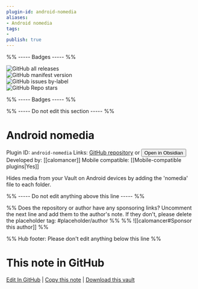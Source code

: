 ```yaml
---
plugin-id: android-nomedia
aliases:
- Android nomedia
tags: 
- 
publish: true
---
```


%% ----- Badges ----- %%

![GitHub all releases](https://img.shields.io/github/downloads/calomancer/android.nomedia/total?color=573E7A&logo=github&style=for-the-badge)   
![GitHub manifest version](https://img.shields.io/github/manifest-json/v/calomancer/android.nomedia?color=573E7A&logo=github&style=for-the-badge)   
![GitHub issues by-label](https://img.shields.io/github/issues/calomancer/android.nomedia/help%20wanted?color=573E7A&logo=github&style=for-the-badge)   
![GitHub Repo stars](https://img.shields.io/github/stars/calomancer/android.nomedia?color=573E7A&logo=github&style=for-the-badge)

%% ----- Badges ----- %%

%% ----- Do not edit this section ----- %%

# Android nomedia

Plugin ID: `android-nomedia`
Links: [GitHub repository](https://github.com/calomancer/android.nomedia) or [<button id=HH>Open in Obsidian</button>](obsidian://show-plugin?id=android-nomedia)
Developed by: [[calomancer]]
Mobile compatible: [[Mobile-compatible plugins|Yes]]

Hides media from your Vault on Android devices by adding the 'nomedia' file to each folder.

%% ----- Do not edit anything above this line ----- %% 

%% Does the repository or author have any sponsoring links? Uncomment the next line and add them to the author's note. If they don't, please delete the placeholder tag: #placeholder/author %%
%% ![[calomancer#Sponsor this author]] %%

%% Hub footer: Please don't edit anything below this line %%

# This note in GitHub

<span class="git-footer">[Edit In GitHub](https://github.dev/obsidian-community/obsidian-hub/blob/main/02%20-%20Community%20Expansions/02.05%20All%20Community%20Expansions/Plugins/android-nomedia.md "git-hub-edit-note") | [Copy this note](https://raw.githubusercontent.com/obsidian-community/obsidian-hub/main/02%20-%20Community%20Expansions/02.05%20All%20Community%20Expansions/Plugins/android-nomedia.md "git-hub-copy-note") | [Download this vault](https://github.com/obsidian-community/obsidian-hub/archive/refs/heads/main.zip "git-hub-download-vault") </span>
